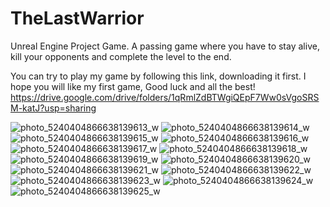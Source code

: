 # TheLastWarrior
Unreal Engine Project Game. A passing game where you have to stay alive, kill your opponents and complete the level to the end.


You can try to play my game by following this link, downloading it first. I hope you will like my first game, Good luck and all the best!
https://drive.google.com/drive/folders/1qRmlZdBTWgiQEpF7Ww0sVgoSRSM-katJ?usp=sharing


![photo_5240404866638139613_w](https://github.com/whereismybrain/TheLastWarrior/assets/115625134/82515bfc-5a22-4476-996e-c2d68e4ff1ac)
![photo_5240404866638139614_w](https://github.com/whereismybrain/TheLastWarrior/assets/115625134/630040a6-761f-4df3-9dd1-62b318e94171)
![photo_5240404866638139615_w](https://github.com/whereismybrain/TheLastWarrior/assets/115625134/d1dfcd2d-1017-43bf-9c66-2fc596e443ac)
![photo_5240404866638139616_w](https://github.com/whereismybrain/TheLastWarrior/assets/115625134/9f363e53-783a-4bb7-9a94-5a63fddc09d6)
![photo_5240404866638139617_w](https://github.com/whereismybrain/TheLastWarrior/assets/115625134/8ba83769-5278-494e-afd3-bff7f9933989)
![photo_5240404866638139618_w](https://github.com/whereismybrain/TheLastWarrior/assets/115625134/6a39b718-a683-44e7-b244-dad4e3630b39)
![photo_5240404866638139619_w](https://github.com/whereismybrain/TheLastWarrior/assets/115625134/8774ce85-b3c8-437b-8407-208cb1dca59a)
![photo_5240404866638139620_w](https://github.com/whereismybrain/TheLastWarrior/assets/115625134/ddc08061-b316-4436-ab20-c9daa71a3cd0)
![photo_5240404866638139621_w](https://github.com/whereismybrain/TheLastWarrior/assets/115625134/25b23ddc-0cf9-4b40-80e4-18bd302e7f98)
![photo_5240404866638139622_w](https://github.com/whereismybrain/TheLastWarrior/assets/115625134/0c11a723-1e93-43bd-80ab-404c56b517e4)
![photo_5240404866638139623_w](https://github.com/whereismybrain/TheLastWarrior/assets/115625134/cf252973-87b1-4f40-86fa-3899b4a500e0)
![photo_5240404866638139624_w](https://github.com/whereismybrain/TheLastWarrior/assets/115625134/aff1853c-5447-4d6e-a580-24bc97d6d1b4)
![photo_5240404866638139625_w](https://github.com/whereismybrain/TheLastWarrior/assets/115625134/464acc8c-c4c1-48e7-b7f7-488445b00ee8)
